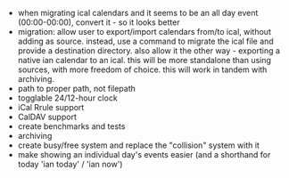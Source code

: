 * when migrating ical calendars and it seems to be an all day event (00:00-00:00), convert it - so it looks better
* migration: allow user to export/import calendars from/to ical, without adding as source. instead, use a command to migrate the ical file and provide a destination directory. also allow it the other way - exporting a native ian calendar to an ical. this will be more standalone than using sources, with more freedom of choice. this will work in tandem with archiving.
* path to proper path, not filepath
* togglable 24/12-hour clock
* iCal Rrule support
* CalDAV support
* create benchmarks and tests
* archiving
* create busy/free system and replace the "collision" system with it
* make showing an individual day's events easier (and a shorthand for today 'ian today' / 'ian now')
